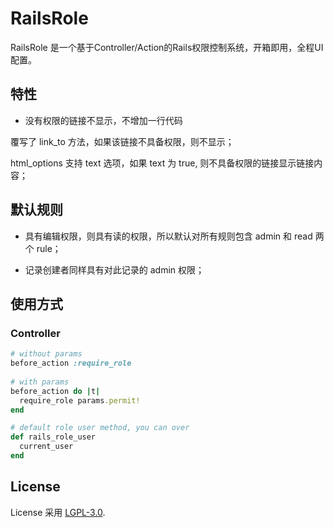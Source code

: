 # RailsRole

RailsRole 是一个基于Controller/Action的Rails权限控制系统，开箱即用，全程UI配置。
 
## 特性
* 没有权限的链接不显示，不增加一行代码

覆写了 link_to 方法，如果该链接不具备权限，则不显示；

html_options 支持 text 选项，如果 text 为 true, 则不具备权限的链接显示链接内容；


## 默认规则

* 具有编辑权限，则具有读的权限，所以默认对所有规则包含 admin 和 read 两个 rule；

* 记录创建者同样具有对此记录的 admin 权限；


## 使用方式

### Controller

```ruby
# without params
before_action :require_role
  
# with params
before_action do |t|
  require_role params.permit!
end

# default role user method, you can over
def rails_role_user
  current_user 
end
```
 
 ## License
 License 采用 [LGPL-3.0](https://opensource.org/licenses/LGPL-3.0).
